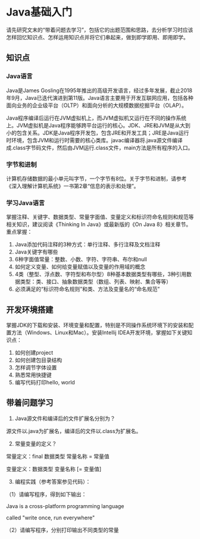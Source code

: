 # Java基础入门

请先研究文末的“带着问题去学习”，包括它的出题范围和思路，去分析学习时应该怎样回忆知识点、怎样运用知识点并将它们串起来，做到即学即用、即用即学。

## 知识点

### Java语言

Java是James Gosling在1995年推出的高级开发语言，经过多年发展，截止2018年9月，Java已迭代演进到第11版。Java语言主要用于开发互联网应用，包括各种面向业务的企业级平台（OLTP）和面向分析的大规模数据挖掘平台（OLAP）。

Java程序编译后运行在JVM虚拟机上，而JVM虚拟机又运行在不同的操作系统上。JVM虚拟机是Java程序能够跨平台运行的核心。JDK、JRE和JVM是从大到小的包含关系。JDK是Java程序开发包，包含JRE和开发工具；JRE是Java运行时环境，包含JVM和运行时需要的核心类库。javac编译器将.java源文件编译成.class字节码文件，然后由JVM运行.class文件，main方法是所有程序的入口。

### 字节和进制

计算机存储数据的最小单元叫字节，一个字节有8位。关于字节和进制，请参考《深入理解计算机系统》一书第2章“信息的表示和处理”。

### 学习Java语言

掌握注释、关键字、数据类型、常量字面值、变量定义和标识符命名规则和规范等相关知识，建议阅读《Thinking In Java》或最新版的《On Java 8》相关章节。重点掌握：

1. Java添加代码注释的3种方式：单行注释、多行注释及文档注释
2. Java关键字有哪些
3. 6种字面值常量：整数、小数、字符、字符串、布尔和null
4. 如何定义变量、如何给变量赋值以及变量的作用域的概念
5. 4类（整型、浮点数、字符型和布尔型）8种基本数据类型有哪些，3种引用数据类型：类、接口、抽象数据类型（数组、列表、映射、集合等等）
6. 必须满足的“标识符命名规则”和类、方法及变量名的“命名规范”

## 开发环境搭建

掌握JDK的下载和安装、环境变量和配置，特别是不同操作系统环境下的安装和配置方法（Windows、Linux和Mac）。安装Intellij IDEA开发环境，掌握如下关键知识点：

1. 如何创建project
2. 如何创建包目录结构
3. 怎样调节字体设置
4. 熟悉常用快捷键
5. 编写代码打印hello, world

## 带着问题学习

1. Java源文件和编译后的文件扩展名分别为？

源文件以.java为扩展名，编译后的文件以.class为扩展名。

2. 常量变量的定义？

常量定义：final 数据类型 常量名称 = 常量值

变量定义：数据类型 变量名称 [= 变量值]

3. 编程实践（参考答案参见代码）：

（1）请编写程序，得到如下输出：

 Java is a cross-platform programming language

called "write once, run everywhere"

（2）请编写程序，分别打印输出不同类型的常量





